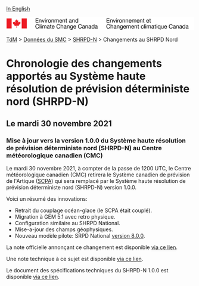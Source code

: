 [In English](changelog_hrdps-nord_en.md)

![ECCC logo](../../img_eccc-logo.png)

[TdM](../../readme_fr.md) > [Données du SMC](../readme_fr.md) > [SHRPD-N](readme_hrdps-nord_fr.md) > Changements au SHRPD Nord

# Chronologie des changements apportés au Système haute résolution de prévision déterministe nord (SHRPD-N)

## Le mardi 30 novembre 2021

### Mise à jour vers la version 1.0.0 du Système haute résolution de prévision déterministe nord (SHRPD-N) au Centre météorologique canadien (CMC)

Le mardi 30 novembre 2021, à compter de la passe de 1200 UTC, le Centre météorologique canadien (CMC) retirera le Système canadien de prévision de l'Artique ([SCPA](../nwp_caps/changelog_caps_fr#le-mardi-30-novembre-2021)) qui sera remplacé par le Système haute résolution de prévision déterministe nord (SHRPD-N) version 1.0.0.

Voici un résumé des innovations: 
* Retrait du couplage océan-glace (le SCPA était couplé).
* Migration à GEM 5.1 avec retro physique.
* Configuration similaire au SHRPD National.
* Mise-a-jour des champs géophysiques.
* Nouveau modèle pilote: SRPD National [version 8.0.0](../nwp_rdps/changelog_rdps_fr.md#le-mardi-30-novembre-2021).

La note officielle annonçant ce changement est disponible [via ce lien](http://dd.meteo.gc.ca/doc/genots/2021/11/29/NOCN03_CWAO_XXXXX).

Une note technique à ce sujet est disponible [via ce lien](https://collaboration.cmc.ec.gc.ca/cmc/cmoi/product_guide/docs/tech_notes/technote_hrdps-n_100_f.pdf).

Le document des spécifications techniques du SHRPD-N 1.0.0 est disponible [via ce lien](https://collaboration.cmc.ec.gc.ca/cmc/cmoi/product_guide/docs/tech_specifications/tech_specifications_HRDPS-N_1.1.0_f.pdf).

